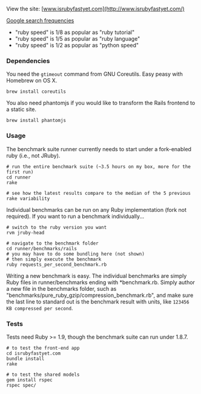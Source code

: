 View the site: [www.isrubyfastyet.com](http://www.isrubyfastyet.com/)

[Google search frequencies](http://www.google.com/insights/search/#q=ruby%20benchmark%2Cruby%20speed%2Cpython%20speed%2Cruby%20language%2Cruby%20tutorial&cmpt=q)

- "ruby speed" is 1/8 as popular as "ruby tutorial"
- "ruby speed" is 1/5 as popular as "ruby language"
- "ruby speed" is 1/2 as popular as "python speed"

### Dependencies

You need the `gtimeout` command from GNU Coreutils. Easy peasy with Homebrew on OS X.

```
brew install coreutils
```

You also need phantomjs if you would like to transform the Rails frontend to a static site.

```
brew install phantomjs
```

### Usage

The benchmark suite runner currently needs to start under a fork-enabled ruby (i.e., not JRuby).

```
# run the entire benchmark suite (~3.5 hours on my box, more for the first run)
cd runner
rake

# see how the latest results compare to the median of the 5 previous
rake variability
```

Individual benchmarks can be run on any Ruby implementation (fork not required). If you want to run a benchmark individually...

```
# switch to the ruby version you want
rvm jruby-head

# navigate to the benchmark folder
cd runner/benchmarks/rails
# you may have to do some bundling here (not shown)
# then simply execute the benchmark
ruby requests_per_second_benchmark.rb
```

Writing a new benchmark is easy. The individual benchmarks are simply Ruby files in runner/benchmarks ending with *benchmark.rb. Simply author a new file in the benchmarks folder, such as "benchmarks/pure_ruby_gzip/compression_benchmark.rb", and make sure the last line to standard out is the benchmark result with units, like `123456 KB compressed per second`.

### Tests

Tests need Ruby >= 1.9, though the benchmark suite can run under 1.8.7.

```
# to test the front-end app
cd isrubyfastyet.com
bundle install
rake

# to test the shared models
gem install rspec
rspec spec/
```
